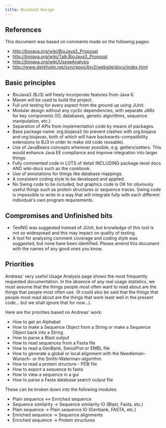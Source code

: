 ```yaml
---
title: BioJava3 Design
---
```


References
----------

This document was based on comments made on the following pages:

-   <http://biojava.org/wiki/BioJava3_Proposal>
-   <http://biojava.org/wiki/Talk:BioJava3_Proposal>
-   <http://biojava.org/wiki/UsageAnalysis>
-   <http://www.derkholm.net/svn/repos/bjv2/website/docs/index.html>

Basic principles
----------------

-   BioJava3 (BJ3) will freely incorporate features from Java 6.
-   Maven will be used to build the project.
-   Full unit testing for every aspect from the ground up using JUnit.
-   Modular design without any cyclic dependencies, with separate JARs
    for key components (IO, databases, genetic algorithms, sequence
    manipulation, etc.)
-   Separation of APIs from implementation code by means of packages.
-   Base package name: org.biojava3 (to prevent clashes with org.biojava
    and org.biojavax, both of which will have backwards-compatibility
    extensions to BJ3 in order to make old code reusable).
-   Use of JavaBeans concepts wherever possible, e.g. getters/setters.
    This would enhance Java EE compliance and improve integration into
    larger things.
-   Fully commented code in LOTS of detail INCLUDING package-level docs
    AND wiki-docs such as the cookbook.
-   Use of annotations for things like database mappings.
-   A consistent coding style to be developed and applied.
-   No Swing code to be included, but graphics code is OK for obviously
    useful things such as protein structures or sequence traces. Swing
    code is impossible to write in a way that will integrate fully with
    each different individual's own program requirements.

Compromises and Unfinished bits
-------------------------------

-   TestNG was suggested instead of JUnit, but knowledge of this tool is
    not so widespread and this may impact on quality of testing.
-   A tool for analysing comment coverage and coding style was
    suggested, but none have been identified. Please amend this document
    with the names of any good ones you know.

Priorities
----------

Andreas' very useful Usage Analysis page shows the most frequently
requested documentation. In the absence of any real usage statistics, we
must assume that the things people most often want to read about are the
things that people most often use. (It could also be said that the
things that people most read about are the things that work least well
in the present code... but we shall ignore that for now...).

Here are the priorities based on Andreas' work:

-   How to get an Alphabet
-   How to make a Sequence Object from a String or make a Sequence
    Object back into a String
-   How to parse a Blast output
-   How to read sequences from a Fasta file
-   How to read a GenBank, SwissProt or EMBL file
-   How to generate a global or local alignment with the
    Needleman-Wunsch- or the Smith-Waterman-algorithm
-   How to read a protein structure - PDB file
-   How to export a sequence to fasta
-   How to view a sequence in a gui
-   How to parse a Fasta database search output file

These can be broken down into the following modules:

-   Plain sequence \<-\> Enriched sequence
-   Sequence similarity -\> Sequence similarity IO (Blast, Fasta, etc.)
-   Plain sequence -\> Plain sequence IO (Genbank, FASTA, etc.)
-   Enriched sequence -\> Sequence alignments
-   Enriched sequence -\> Protein structures

